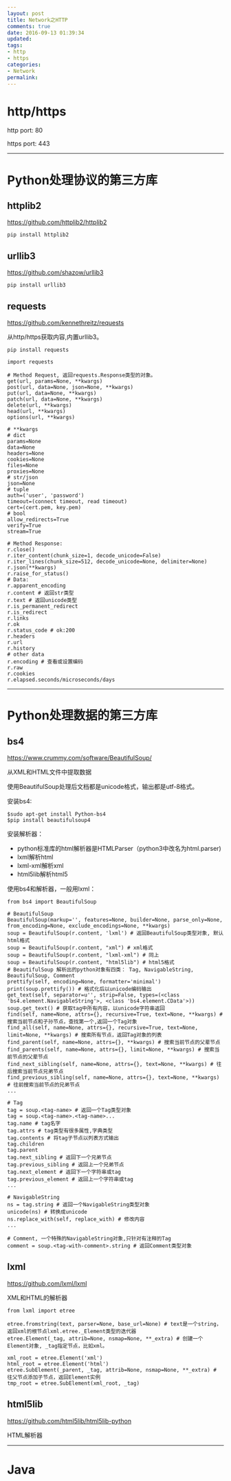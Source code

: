 ```yaml
---
layout: post
title: Network之HTTP
comments: true
date: 2016-09-13 01:39:34
updated:
tags:
- http
- https
categories:
- Network
permalink:
---
```


# http/https

http port: 80

https port: 443

***

# Python处理协议的第三方库

## httplib2

<https://github.com/httplib2/httplib2>

    pip install httplib2

## urllib3

<https://github.com/shazow/urllib3>

    pip install urllib3

## requests

<https://github.com/kennethreitz/requests>

从http/https获取内容,内置urllib3。

    pip install requests

    import requests

    # Method Request, 返回requests.Response类型的对象。
    get(url, params=None, **kwargs)
    post(url, data=None, json=None, **kwargs)
    put(url, data=None, **kwargs)
    patch(url, data=None, **kwargs)
    delete(url, **kwargs)
    head(url, **kwargs)
    options(url, **kwargs)

    # **kwargs
    # dict
    params=None
    data=None
    headers=None
    cookies=None
    files=None
    proxies=None
    # str/json
    json=None
    # tuple
    auth=('user', 'password')
    timeout=(connect timeout, read timeout)
    cert=(cert.pem, key.pem)
    # bool
    allow_redirects=True
    verify=True
    stream=True

    # Method Response:
    r.close()
    r.iter_content(chunk_size=1, decode_unicode=False)
    r.iter_lines(chunk_size=512, decode_unicode=None, delimiter=None)
    r.json(**kwargs)
    r.raise_for_status()
    # Data:
    r.apparent_encoding
    r.content # 返回str类型
    r.text # 返回unicode类型
    r.is_permanent_redirect
    r.is_redirect
    r.links
    r.ok
    r.status_code # ok:200
    r.headers
    r.url
    r.history
    # other data
    r.encoding # 查看或设置编码
    r.raw
    r.cookies
    r.elapsed.seconds/microseconds/days

***

# Python处理数据的第三方库

## bs4

<https://www.crummy.com/software/BeautifulSoup/>

从XML和HTML文件中提取数据

使用BeautifulSoup处理后文档都是unicode格式，输出都是utf-8格式。

安装bs4:

    $sudo apt-get install Python-bs4
    $pip install beautifulsoup4

安装解析器：

* python标准库的html解析器是HTMLParser（python3中改名为html.parser)
* lxml解析html
* lxml-xml解析xml
* html5lib解析html5

使用bs4和解析器，一般用lxml：

    from bs4 import BeautifulSoup

    # BeautifulSoup
    BeautifulSoup(markup='', features=None, builder=None, parse_only=None, from_encoding=None, exclude_encodings=None, **kwargs)
    soup = BeautifulSoup(r.content, 'lxml') # 返回BeautifulSoup类型对象, 默认html格式
    soup = BeautifulSoup(r.content, "xml") # xml格式
    soup = BeautifulSoup(r.content, "lxml-xml") # 同上
    soup = BeautifulSoup(r.content, "html5lib") # html5格式
    # BeautifulSoup 解析出的python对象有四类： Tag, NavigableString, BeautifulSoup, Comment
    prettify(self, encoding=None, formatter='minimal')
    print(soup.prettify()) # 格式化后以unicode编码输出
    get_text(self, separator=u'', strip=False, types=(<class 'bs4.element.NavigableString'>, <class 'bs4.element.CData'>))
    soup.get_text() # 获取tag中所有内容，以unicode字符串返回
    find(self, name=None, attrs={}, recursive=True, text=None, **kwargs) # 搜索当前节点和子孙节点，查找第一个,返回一个Tag对象
    find_all(self, name=None, attrs={}, recursive=True, text=None, limit=None, **kwargs) # 搜索所有节点，返回Tag对象的列表
    find_parent(self, name=None, attrs={}, **kwargs) # 搜索当前节点的父辈节点
    find_parents(self, name=None, attrs={}, limit=None, **kwargs) # 搜索当前节点的父辈节点
    find_next_sibling(self, name=None, attrs={}, text=None, **kwargs) # 往后搜索当前节点兄弟节点
    find_previous_sibling(self, name=None, attrs={}, text=None, **kwargs) # 往前搜索当前节点的兄弟节点
    ...

    # Tag
    tag = soup.<tag-name> # 返回一个Tag类型对象
    tag = soup.<tag-name>.<tag-name>...
    tag.name # tag名字
    tag.attrs # tag类型有很多属性,字典类型
    tag.contents # 将tag子节点以列表方式输出
    tag.children
    tag.parent
    tag.next_sibling # 返回下一个兄弟节点
    tag.previous_sibling # 返回上一个兄弟节点
    tag.next_element # 返回下一个字符串或tag
    tag.previous_element # 返回上一个字符串或tag
    ...

    # NavigableString
    ns = tag.string # 返回一个NavigableString类型对象
    unicode(ns) # 转换成unicode
    ns.replace_with(self, replace_with) # 修改内容
    ...

    # Comment, 一个特殊的NavigableString对象,只针对有注释的Tag
    comment = soup.<tag-with-comment>.string # 返回Comment类型对象

## lxml

<https://github.com/lxml/lxml>

XML和HTML的解析器

    from lxml import etree

    etree.fromstring(text, parser=None, base_url=None) # text是一个string，返回xml的根节点lxml.etree._Element类型的迭代器
    etree.Element(_tag, attrib=None, nsmap=None, **_extra) # 创建一个Element对象, _tag指定节点，比如xml。

    xml_root = etree.Element('xml')
    html_root = etree.Element('html')
    etree.SubElement(_parent, _tag, attrib=None, nsmap=None, **_extra) # 往父节点添加子节点，返回Element实例
    tmp_root = etree.SubElement(xml_root, _tag)

## html5lib

<https://github.com/html5lib/html5lib-python>

HTML解析器

***

# Java
